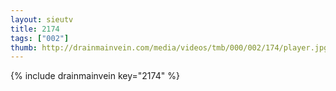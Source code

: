 ```yaml
--- 
layout: sieutv
title: 2174
tags: ["002"]
thumb: http://drainmainvein.com/media/videos/tmb/000/002/174/player.jpg
---
```

{% include drainmainvein key="2174" %} 
